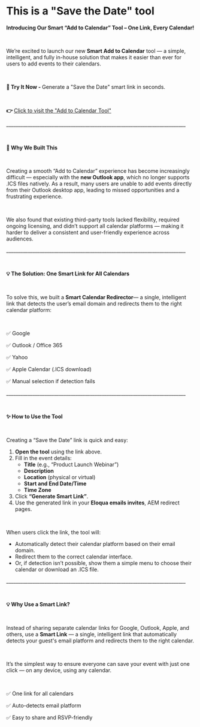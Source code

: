 # This is a "Save the Date" tool

<p><strong>Introducing Our Smart &ldquo;Add to Calendar&rdquo; Tool – One Link, Every Calendar!</strong></p>
<p> </p>
<p>We&rsquo;re excited to launch our new <strong>Smart Add to Calendar</strong> tool — a simple, intelligent, and fully in-house solution that makes it easier than ever for users to add events to their calendars.</p>
<p> </p>
<p><strong>🔗 Try It Now - </strong>Generate a "Save the Date" smart link in seconds.</p>
<p> </p>
<p><strong>👉 </strong><a href="https://shaishai1810.github.io/RallyUpTool/Rallyup.html" rel="nofollow noopener noreferrer" target="_blank" title="">Click to visit the "Add to Calendar Tool"</a></p>
<p>___________________________________________________________________________</p>
<p> </p>
<p><strong>📌 Why We Built This</strong></p>
<p> </p>
<p>Creating a smooth &ldquo;Add to Calendar&rdquo; experience has become increasingly difficult — especially with the <strong>new Outlook app</strong>, which no longer supports .ICS files natively. As a result, many users are unable to add events directly from their Outlook desktop app, leading to missed opportunities and a frustrating experience.</p>
<p> </p>
<p>We also found that existing third-party tools lacked flexibility, required ongoing licensing, and didn&rsquo;t support all calendar platforms — making it harder to deliver a consistent and user-friendly experience across audiences.</p>
<p>___________________________________________________________________________</p>
<p> </p>
<p><strong>💡 The Solution: One Smart Link for All Calendars</strong></p>
<p> </p>
<p>To solve this, we built a <strong>Smart Calendar Redirector</strong>— a single, intelligent link that detects the user&rsquo;s email domain and redirects them to the right calendar platform:</p>
<p> </p>
<p>✅ Google</p>
<p>✅ Outlook / Office 365</p>
<p>✅ Yahoo</p>
<p>✅ Apple Calendar (.ICS download)</p>
<p>✅ Manual selection if detection fails</p>
<p>___________________________________________________________________________</p>
<p> </p>
<p><strong>✨ How to Use the Tool</strong></p>
<p> </p>
<p>Creating a &ldquo;Save the Date&rdquo; link is quick and easy:</p>
<ol role="list">
  <li><strong>Open the tool</strong> using the link above.</li>
  <li>Fill in the event details:
    <ul role="list">
      <li><strong>Title</strong> (e.g., &ldquo;Product Launch Webinar&rdquo;)</li>
      <li><strong>Description</strong></li>
      <li><strong>Location</strong> (physical or virtual)</li>
      <li><strong>Start and End Date/Time</strong></li>
      <li><strong>Time Zone</strong></li>
    </ul>
  </li>
  <li>Click <strong>&ldquo;Generate Smart Link&rdquo;</strong>.</li>
  <li>Use the generated link in your <strong>Eloqua emails invites</strong>, AEM redirect pages.</li>
</ol>
<p> </p>
<p>When users click the link, the tool will:</p>
<ul role="list">
  <li>Automatically detect their calendar platform based on their email domain.</li>
  <li>Redirect them to the correct calendar interface.</li>
  <li>Or, if detection isn&rsquo;t possible, show them a simple menu to choose their calendar or download an .ICS file.</li>
</ul>

<p>___________________________________________________________________________</p>
<p> </p>
<p><strong>💡 Why Use a Smart Link?</strong></p>
<p> </p>
<p>Instead of sharing separate calendar links for Google, Outlook, Apple, and others, use a <strong>Smart Link</strong> — a single, intelligent link that automatically detects your guest's email platform and redirects them to the right calendar.</p>
<p> </p>
<p>It&rsquo;s the simplest way to ensure everyone can save your event with just one click — on any device, using any calendar.</p>
<p> </p>
<p>✅ One link for all calendars</p>
<p>✅ Auto-detects email platform</p>
<p>✅ Easy to share and RSVP-friendly</p>
